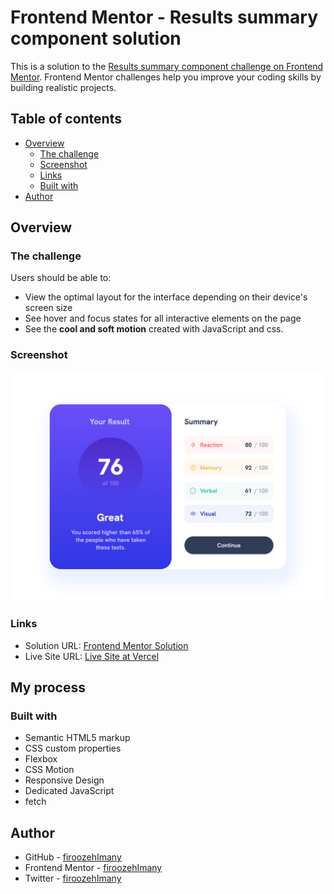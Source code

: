 # Frontend Mentor - Results summary component solution

This is a solution to the [Results summary component challenge on Frontend Mentor](https://www.frontendmentor.io/challenges/results-summary-component-CE_K6s0maV). Frontend Mentor challenges help you improve your coding skills by building realistic projects. 

## Table of contents

- [Overview](#overview)
  - [The challenge](#the-challenge)
  - [Screenshot](#screenshot)
  - [Links](#links)
  - [Built with](#built-with)
- [Author](#author)

## Overview

### The challenge

Users should be able to:

- View the optimal layout for the interface depending on their device's screen size
- See hover and focus states for all interactive elements on the page
- See the **cool and soft motion** created with JavaScript and css.

### Screenshot

![](./assets/design/screenShot.png)


### Links

- Solution URL: [Frontend Mentor Solution](https://www.frontendmentor.io/solutions/results-summary-component-custom-design-html-css-js-pMDpWCSrbn)
- Live Site URL: [Live Site at Vercel](https://results-summary-component-firoozehimany.vercel.app/)

## My process

### Built with

- Semantic HTML5 markup
- CSS custom properties
- Flexbox
- CSS Motion
- Responsive Design
- Dedicated JavaScript
- fetch

## Author

- GitHub - [firoozehImany](https://github.com/firoozehImany)
- Frontend Mentor - [firoozehImany](https://www.frontendmentor.io/profile/firoozehImany)
- Twitter - [firoozehImany](https://www.twitter.com/firoozehImany)

